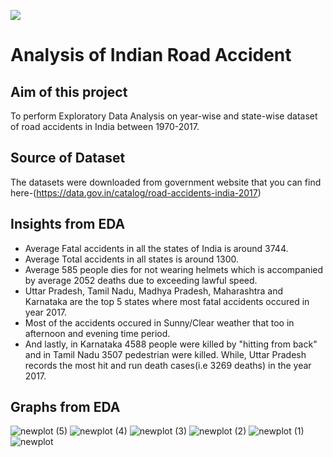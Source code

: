 ![](https://images.indianexpress.com/2019/11/accident-1.jpg)

# Analysis of Indian Road Accident

## Aim of this project
To perform Exploratory Data Analysis on year-wise and state-wise dataset of road accidents in India between 1970-2017.

## Source of Dataset
The datasets were downloaded from government website that you can find here-(https://data.gov.in/catalog/road-accidents-india-2017)

## Insights from EDA
* Average Fatal accidents in all the states of India is around 3744.
* Average Total accidents in all states is around 1300.
* Average 585 people dies for not wearing helmets which is accompanied by average 2052 deaths due to exceeding lawful speed.
* Uttar Pradesh, Tamil Nadu, Madhya Pradesh, Maharashtra and Karnataka are the top 5 states where most fatal accidents occured in year 2017.
* Most of the accidents occured in Sunny/Clear weather that too in afternoon and evening time period.
* And lastly, in Karnataka 4588 people were killed by "hitting from back" and in Tamil Nadu 3507 pedestrian were killed. While, Uttar Pradesh records the most hit and run death cases(i.e 3269 deaths) in the year 2017.

## Graphs from EDA
![newplot (5)](https://user-images.githubusercontent.com/65728129/109378022-41ba9680-78f5-11eb-8019-f0055744a41f.png)
![newplot (4)](https://user-images.githubusercontent.com/65728129/109378026-43845a00-78f5-11eb-86cf-a862fe316a1d.png)
![newplot (3)](https://user-images.githubusercontent.com/65728129/109378029-44b58700-78f5-11eb-9013-94511a71ef8f.png)
![newplot (2)](https://user-images.githubusercontent.com/65728129/109378030-467f4a80-78f5-11eb-9ac1-c6e2437af99a.png)
![newplot (1)](https://user-images.githubusercontent.com/65728129/109378031-48490e00-78f5-11eb-9e05-1b834415005c.png)
![newplot](https://user-images.githubusercontent.com/65728129/109378054-7b8b9d00-78f5-11eb-9e56-81480afce8e4.png)
